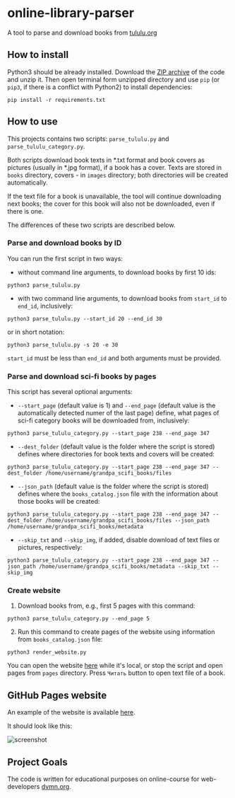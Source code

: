 # online-library-parser

A tool to parse and download books from [tululu.org](https://tululu.org/)

## How to install

Python3 should be already installed.
Download the [ZIP archive](https://github.com/Katsutami7moto/online-library-parser/archive/refs/heads/main.zip) of the code and unzip it.
Then open terminal form unzipped directory and use `pip` (or `pip3`, if there is a conflict with Python2) to install dependencies:
```commandline
pip install -r requirements.txt
```

## How to use

This projects contains two scripts: `parse_tululu.py` and 
`parse_tululu_category.py`.

Both scripts download book texts in *.txt format and book covers as pictures (usually in *.jpg format), if a book has a cover. Texts are stored in `books` directory, covers - in `images` directory; both directories will be created automatically.

If the text file for a book is unavailable, the tool will continue downloading next books; the cover for this book will also not be downloaded, even if there is one.

The differences of these two scripts are described below.

### Parse and download books by ID

You can run the first script in two ways:

- without command line arguments, to download books by first 10 ids:
```commandline
python3 parse_tululu.py
```
- with two command line arguments, to download books from `start_id` to `end_id`, inclusively:
```commandline
python3 parse_tululu.py --start_id 20 --end_id 30
```
or in short notation:
```commandline
python3 parse_tululu.py -s 20 -e 30
```
`start_id` must be less than `end_id` and both arguments must be provided.

### Parse and download sci-fi books by pages

This script has several optional arguments:

- `--start_page` (default value is 1) and `--end_page` (default value is the automatically detected numer of the last page) define, what pages of sci-fi category books will be downloaded from, inclusively:
```commandline
python3 parse_tululu_category.py --start_page 238 --end_page 347
```
- `--dest_folder` (default value is the folder where the script is stored) defines where directories for book texts and covers will be created:
```commandline
python3 parse_tululu_category.py --start_page 238 --end_page 347 --dest_folder /home/username/grandpa_scifi_books/files
```
- `--json_path` (default value is the folder where the script is stored) defines where the `books_catalog.json` file with the information about those books will be created:
```commandline
python3 parse_tululu_category.py --start_page 238 --end_page 347 --dest_folder /home/username/grandpa_scifi_books/files --json_path /home/username/grandpa_scifi_books/metadata
```
- `--skip_txt` and `--skip_img`, if added, disable download of text files or pictures, respectively:
```commandline
python3 parse_tululu_category.py --start_page 238 --end_page 347 --json_path /home/username/grandpa_scifi_books/metadata --skip_txt --skip_img
```

### Create website

1. Download books from, e.g., first 5 pages with this command:
```commandline
python3 parse_tululu_category.py --end_page 5
```
2. Run this command to create pages of the website using information from `books_catalog.json` file:
```commandline
python3 render_website.py
```
You can open the website [here](http://127.0.0.1:5500/) while it's local, or stop the script and open pages from `pages` directory. Press `Читать` button to open text file of a book.

## GitHub Pages website

An example of the website is available [here](https://katsutami7moto.github.io/online-library-parser/pages/index1.html).

It should look like this:

![screenshot](https://user-images.githubusercontent.com/19842128/179379537-076f9a35-764c-47bf-92c3-fc5264044448.png)


## Project Goals

The code is written for educational purposes on online-course for web-developers [dvmn.org](https://dvmn.org/).
